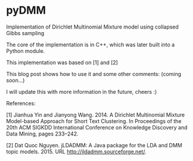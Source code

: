 # pyDMM

Implementation of Dirichlet Multinomial Mixture model using collapsed Gibbs sampling

The core of the implementation is in C++, which was later built into a Python module.

This implementation was based on [1] and [2]

This blog post shows how to use it and some other comments: (coming soon...)

I will update this with more information in the future, cheers :)

References:

[1] Jianhua Yin and Jianyong Wang. 2014. A Dirichlet Multinomial Mixture Model-based Approach for Short Text Clustering. In Proceedings of the 20th ACM SIGKDD International Conference on Knowledge Discovery and Data Mining, pages 233–242.

[2] Dat Quoc Nguyen. jLDADMM: A Java package for the LDA and DMM topic models. 2015. URL http://jldadmm.sourceforge.net/.
